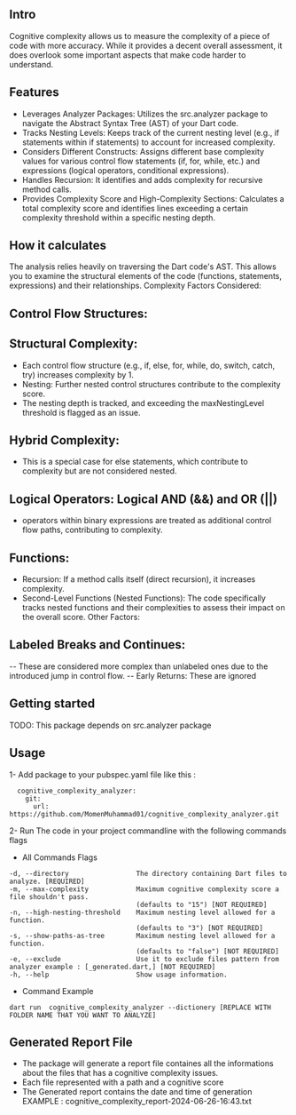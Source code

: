 ## Intro

Cognitive complexity allows us to measure the complexity of a piece of code with more accuracy. While it provides a decent overall assessment, it does overlook some important aspects that make code harder to understand.

## Features
- Leverages Analyzer Packages: Utilizes the src.analyzer package to navigate the Abstract Syntax Tree (AST) of your Dart code.
- Tracks Nesting Levels: Keeps track of the current nesting level (e.g., if statements within if statements) to account for increased complexity.
- Considers Different Constructs: Assigns different base complexity values for various control flow statements (if, for, while, etc.) and expressions (logical operators, conditional expressions).
- Handles Recursion: It identifies and adds complexity for recursive method calls.
- Provides Complexity Score and High-Complexity Sections: Calculates a total complexity score and identifies lines exceeding a certain complexity threshold within a specific nesting depth.

## How it calculates

The analysis relies heavily on traversing the Dart code's AST. This allows you to examine the structural elements of the code (functions, statements, expressions) and their relationships.
Complexity Factors Considered:

## Control Flow Structures:

## Structural Complexity:
- Each control flow structure (e.g., if, else, for, while, do, switch, catch, try) increases complexity by 1.
- Nesting: Further nested control structures contribute to the complexity score.
- The nesting depth is tracked, and exceeding the maxNestingLevel threshold is flagged as an issue.
  
## Hybrid Complexity:
- This is a special case for else statements, which contribute to complexity but are not considered nested.

## Logical Operators: Logical AND (&&) and OR (||)
- operators within binary expressions are treated as additional control flow paths, contributing to complexity.

## Functions:
- Recursion: If a method calls itself (direct recursion), it increases complexity.
- Second-Level Functions (Nested Functions): The code specifically tracks nested functions and their complexities to assess their impact on the overall score.
Other Factors:

## Labeled Breaks and Continues:
-- These are considered more complex than unlabeled ones due to the introduced jump in control flow.
-- Early Returns: These are ignored



## Getting started

TODO: This package depends on src.analyzer package

## Usage

1- Add package to your pubspec.yaml file like this : 

```
  cognitive_complexity_analyzer:
    git:
      url: https://github.com/MomenMuhammad01/cognitive_complexity_analyzer.git
```
2- Run The code in your project commandline with the following commands flags

- All Commands Flags

```
-d, --directory                 The directory containing Dart files to analyze. [REQUIRED]
-m, --max-complexity            Maximum cognitive complexity score a file shouldn't pass. 
                                (defaults to "15") [NOT REQUIRED]
-n, --high-nesting-threshold    Maximum nesting level allowed for a function.
                                (defaults to "3") [NOT REQUIRED]
-s, --show-paths-as-tree        Maximum nesting level allowed for a function.
                                (defaults to "false") [NOT REQUIRED]
-e, --exclude                   Use it to exclude files pattern from analyzer example : [_generated.dart,] [NOT REQUIRED]
-h, --help                      Show usage information. 
```
- Command Example
```
dart run  cognitive_complexity_analyzer --dictionery [REPLACE WITH FOLDER NAME THAT YOU WANT TO ANALYZE]
```




## Generated Report File

- The package will generate a report file containes all the informations about the files that has a cognitive complexity issues.
- Each file represented with a path and a cognitive score
- The Generated report contains the date and time of generation EXAMPLE : cognitive_complexity_report-2024-06-26-16:43.txt

